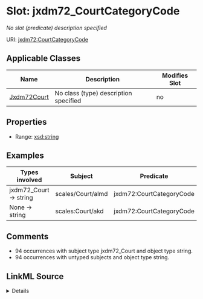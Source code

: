 

# Slot: jxdm72_CourtCategoryCode


_No slot (predicate) description specified_





URI: [jxdm72:CourtCategoryCode](http://release.niem.gov/niem/domains/jxdm/7.2/#CourtCategoryCode)



<!-- no inheritance hierarchy -->





## Applicable Classes

| Name | Description | Modifies Slot |
| --- | --- | --- |
| [Jxdm72Court](../classes/Jxdm72Court.md) | No class (type) description specified |  no  |







## Properties

* Range: [xsd:string](http://www.w3.org/2001/XMLSchema#string)






## Examples

| Types involved | Subject | Predicate | Object |
| --- | --- | --- | --- |
| jxdm72_Court → string | scales/Court/almd | jxdm72:CourtCategoryCode | FED |
| None → string | scales:Court/akd | jxdm72:CourtCategoryCode | FED |


## Comments

* 94 occurrences with subject type jxdm72_Court and object type string.
* 94 occurrences with untyped subjects and object type string.



## LinkML Source

<details>

```yaml
name: jxdm72_CourtCategoryCode
description: No slot (predicate) description specified
comments:
- 94 occurrences with subject type jxdm72_Court and object type string.
- 94 occurrences with untyped subjects and object type string.
examples:
- description: jxdm72_Court → string
  object:
    example_object: FED
    example_object_type: string
    example_predicate: jxdm72:CourtCategoryCode
    example_subject: scales/Court/almd
    example_subject_type: jxdm72_Court
- description: None → string
  object:
    example_object: FED
    example_object_type: string
    example_predicate: jxdm72:CourtCategoryCode
    example_subject: scales:Court/akd
    example_subject_type: None
from_schema: scales-kg-new
rank: 1000
slot_uri: jxdm72:CourtCategoryCode
alias: jxdm72_CourtCategoryCode
domain_of:
- jxdm72_Court
range: string

```
</details>